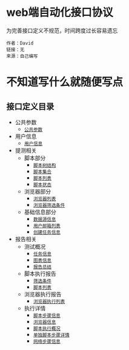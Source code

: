 # web端自动化接口协议

为完善接口定义不规范，时间跨度过长容易遗忘

```
作者：David
链接：无
来源：自己编写
```



# 不知道写什么就随便写点

## 接口定义目录

* 公共参数
    * [`公共参数`](/zh/common.md)
* 用户信息
    * [`用户信息`](/zh/user/base.md#用户信息)
* 提测相关
    * 脚本部分
        * [`脚本树结构`](/zh/scripts/base.md#脚本树结构)
        * [`脚本集合`](/zh/scripts/base.md#脚本集合)
        * [`脚本列表`](/zh/scripts/base.md#脚本列表)
        * [`脚本状态`](/zh/scripts/base.md#脚本状态)
    * 浏览器部分
        * [`浏览器列表`](/zh/browser/base.md#浏览器列表)
        * [`浏览器筛选条件`](/zh/browser/base.md#浏览器筛选条件)
    * 基础信息部分
        * [`数据源信息`](/zh/testInfo/base.md#数据源信息)
        * [`用户邮箱列表`](/zh/testInfo/base.md#用户邮箱列表)
        * [`创建任务信息`](/zh/testInfo/base.md#创建任务信息)
* 报告相关
    * 测试概况
        * [`任务信息`](/zh/report/test/base.md#任务信息)
        * [`图表信息`](/zh/report/test/base.md#图表信息)
        * [`报告总结`](/zh/report/test/base.md#报告总结)
    * 脚本执行报告
        * [`筛选条件`](/zh/report/script/base.md#筛选条件)
        * [`脚本列表`](/zh/report/script/base.md#脚本列表)
    * 浏览器执行报告
        * [`浏览器执行列表`](/zh/report/browser/base.md#浏览器执行列表)
    * 执行详情
        * [`脚本步骤信息`](/zh/report/info/base.md#脚本步骤信息)
        * [`浏览器信息`](/zh/report/info/base.md#浏览器信息)
        * [`脚本执行概况`](/zh/report/info/base.md#脚本执行概况)
        * [`单独脚本步骤详情`](/zh/report/info/base.md#单独脚本步骤详情)
        * [`网络步骤信息`](/zh/report/info/base.md#网络步骤信息)
